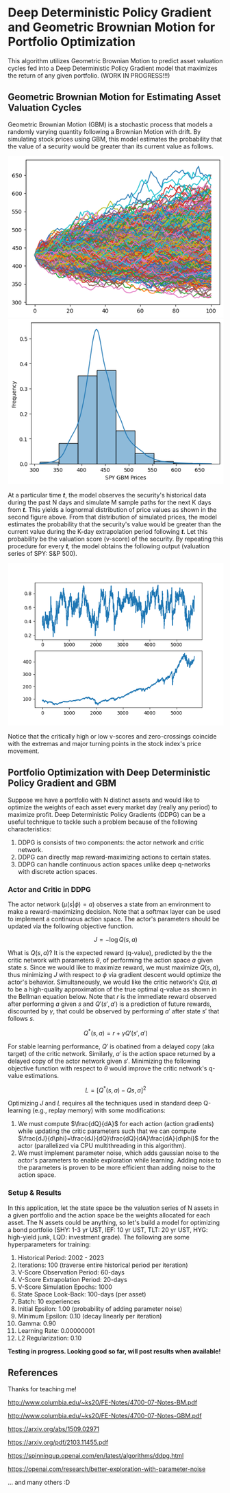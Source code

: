 # Deep Deterministic Policy Gradient and Geometric Brownian Motion for Portfolio Optimization

This algorithm utilizes Geometric Brownian Motion to predict asset valuation cycles fed into a Deep Deterministic Policy Gradient model that maximizes the return of any given portfolio. (WORK IN PROGRESS!!!)

## Geometric Brownian Motion for Estimating Asset Valuation Cycles

Geometric Brownian Motion (GBM) is a stochastic process that models a randomly varying quantity following a Brownian Motion with drift. By simulating stock prices using GBM, this model estimates the probability that the value of a security would be greater than its current value as follows.

![alt text](https://github.com/junyoung-sim/ddpg-quant/blob/main/doc/sample_path.png)
![alt text](https://github.com/junyoung-sim/ddpg-quant/blob/main/doc/price_dist.png)

At a particular time ***t***, the model observes the security's historical data during the past N days and simulate M sample paths for the next K days from ***t***. This yields a lognormal distribution of price values as shown in the second figure above. From that distribution of simulated prices, the model estimates the probability that the security's value would be greater than the current value during the K-day extrapolation period following ***t***. Let this probability be the valuation score (v-score) of the security. By repeating this procedure for every ***t***, the model obtains the following output (valuation series of SPY: S&P 500).

![alt text](https://github.com/junyoung-sim/ddpg-quant/blob/main/doc/vscore.png)

Notice that the critically high or low v-scores and zero-crossings coincide with the extremas and major turning points in the stock index's price movement.

## Portfolio Optimization with Deep Deterministic Policy Gradient and GBM

Suppose we have a portfolio with N distinct assets and would like to optimize the weights of each asset every market day (really any period) to maximize profit. Deep Deterministic Policy Gradients (DDPG) can be a useful technique to tackle such a problem because of the following characteristics:

1) DDPG is consists of two components: the actor network and critic network.
2) DDPG can directly map reward-maximizing actions to certain states.
3) DDPG can handle continuous action spaces unlike deep q-networks with discrete action spaces.

### Actor and Critic in DDPG

The actor network ($\mu(s|\phi)=a$) observes a state from an environment to make a reward-maximizing decision. Note that a softmax layer can be used to implement a continuous action space. The actor's parameters should be updated via the following objective function.

$$J=-\log{Q(s,a)}$$

What is $Q(s,a)$? It is the expected reward (q-value), predicted by the the critic network with parameters $\theta$, of performing the action space $a$ given state $s$. Since we would like to maximize reward, we must maximize $Q(s,a)$, thus minimizing $J$ with respect to $\phi$ via gradient descent would optimize the actor's behavior. Simultaneously, we would like the critic network's $Q(s,a)$ to be a high-quality approximation of the true optimal q-value as shown in the Bellman equation below. Note that $r$ is the immediate reward observed after performing $a$ given $s$ and $Q'(s',a')$ is a prediction of future rewards, discounted by $\gamma$, that could be observed by performing $a'$ after state $s'$ that follows $s$.

$$Q^{*}(s,a)=r+{\gamma}Q'(s',a')$$

For stable learning performance, $Q'$ is obatined from a delayed copy (aka target) of the critic network. Similarly, $a'$ is the action space returned by a delayed copy of the actor network given $s'$. Minimizing the following objective function with respect to $\theta$ would improve the critic network's q-value estimations.

$$L=[Q^{*}(s,a)-Q{s,a}]^2$$

Optimizing $J$ and $L$ requires all the techniques used in standard deep Q-learning (e.g., replay memory) with some modifications:

1) We must compute $\frac{dQ}{dA}$ for each action (action gradients) while updating the critic parameters such that we can compute $\frac{dJ}{d\phi}=\frac{dJ}{dQ}\frac{dQ}{dA}\frac{dA}{d\phi}$ for the actor (parallelized via CPU multithreading in this algorithm).
2) We must implement parameter noise, which adds gaussian noise to the actor's parameters to enable exploration while learning. Adding noise to the parameters is proven to be more efficient than adding noise to the action space.

### Setup & Results

In this application, let the state space be the valuation series of N assets in a given portfolio and the action space be the weights allocated for each asset. The N assets could be anything, so let's build a model for optimizing a bond portfolio (SHY: 1-3 yr UST, IEF: 10 yr UST, TLT: 20 yr UST, HYG: high-yield junk, LQD: investment grade). The following are some hyperparameters for training:

1) Historical Period: 2002 - 2023
2) Iterations: 100 (traverse entire historical period per iteration)
3) V-Score Observation Period: 60-days
4) V-Score Extrapolation Period: 20-days
5) V-Score Simulation Epochs: 1000
6) State Space Look-Back: 100-days (per asset)
7) Batch: 10 experiences
8) Initial Epsilon: 1.00 (probability of adding parameter noise)
9) Minimum Epsilon: 0.10 (decay linearly per iteration)
10) Gamma: 0.90
11) Learning Rate: 0.00000001
12) L2 Regularization: 0.10

**Testing in progress. Looking good so far, will post results when available!**

## References

Thanks for teaching me!

http://www.columbia.edu/~ks20/FE-Notes/4700-07-Notes-BM.pdf

http://www.columbia.edu/~ks20/FE-Notes/4700-07-Notes-GBM.pdf

https://arxiv.org/abs/1509.02971

https://arxiv.org/pdf/2103.11455.pdf

https://spinningup.openai.com/en/latest/algorithms/ddpg.html

https://openai.com/research/better-exploration-with-parameter-noise

... and many others :D